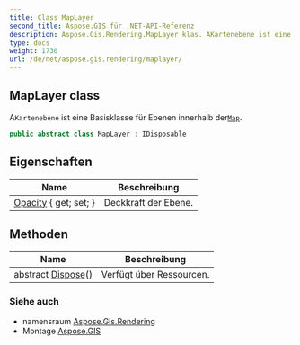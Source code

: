 ```yaml
---
title: Class MapLayer
second_title: Aspose.GIS für .NET-API-Referenz
description: Aspose.Gis.Rendering.MapLayer klas. AKartenebene ist eine Basisklasse für Ebenen innerhalb derMap.
type: docs
weight: 1730
url: /de/net/aspose.gis.rendering/maplayer/
---
```

## MapLayer class

A`Kartenebene` ist eine Basisklasse für Ebenen innerhalb der[`Map`](../map/).

```csharp
public abstract class MapLayer : IDisposable
```

## Eigenschaften

| Name | Beschreibung |
| --- | --- |
| [Opacity](../../aspose.gis.rendering/maplayer/opacity/) { get; set; } | Deckkraft der Ebene. |

## Methoden

| Name | Beschreibung |
| --- | --- |
| abstract [Dispose](../../aspose.gis.rendering/maplayer/dispose/)() | Verfügt über Ressourcen. |

### Siehe auch

* namensraum [Aspose.Gis.Rendering](../../aspose.gis.rendering/)
* Montage [Aspose.GIS](../../)


